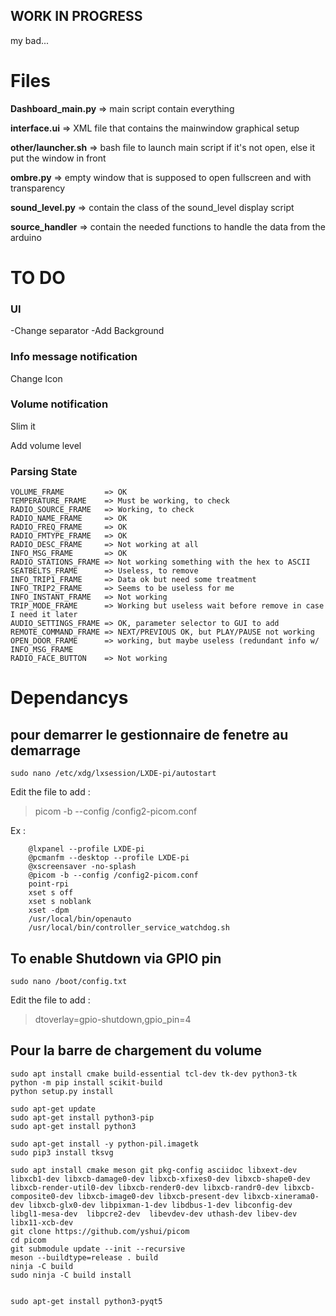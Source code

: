 ## WORK IN PROGRESS
my bad...

# Files

**Dashboard_main.py**  => main script contain everything 

**interface.ui** => XML file that contains the mainwindow graphical setup

**other/launcher.sh** => bash file to launch main script if it's not open, else it put the window in front

**ombre.py** => empty window that is supposed to open fullscreen and with transparency

**sound_level.py** => contain the class of the sound_level display script

**source_handler** => contain the needed functions to handle the data from the arduino

# TO DO
### UI
-Change separator
-Add Background
### Info message notification
Change Icon
### Volume notification
Slim it

Add volume level
### Parsing State
```
VOLUME_FRAME         => OK
TEMPERATURE_FRAME    => Must be working, to check
RADIO_SOURCE_FRAME   => Working, to check
RADIO_NAME_FRAME     => OK
RADIO_FREQ_FRAME     => OK
RADIO_FMTYPE_FRAME   => OK
RADIO_DESC_FRAME     => Not working at all
INFO_MSG_FRAME       => OK
RADIO_STATIONS_FRAME => Not working something with the hex to ASCII
SEATBELTS_FRAME      => Useless, to remove
INFO_TRIP1_FRAME     => Data ok but need some treatment
INFO_TRIP2_FRAME     => Seems to be useless for me
INFO_INSTANT_FRAME   => Not working
TRIP_MODE_FRAME      => Working but useless wait before remove in case I need it later
AUDIO_SETTINGS_FRAME => OK, parameter selector to GUI to add
REMOTE_COMMAND_FRAME => NEXT/PREVIOUS OK, but PLAY/PAUSE not working
OPEN_DOOR_FRAME      => working, but maybe useless (redundant info w/ INFO_MSG_FRAME
RADIO_FACE_BUTTON    => Not working
```
# Dependancys
## pour demarrer le gestionnaire de fenetre au demarrage
```
sudo nano /etc/xdg/lxsession/LXDE-pi/autostart
```
Edit the file to add  :

> picom -b --config /config2-picom.conf

Ex :
```
    @lxpanel --profile LXDE-pi
    @pcmanfm --desktop --profile LXDE-pi
    @xscreensaver -no-splash
    @picom -b --config /config2-picom.conf
    point-rpi
    xset s off
    xset s noblank
    xset -dpm
    /usr/local/bin/openauto
    /usr/local/bin/controller_service_watchdog.sh
```
## To enable Shutdown via GPIO pin
```
sudo nano /boot/config.txt
```
Edit the file to add  :
> dtoverlay=gpio-shutdown,gpio_pin=4

## Pour la barre de chargement du volume
```
sudo apt install cmake build-essential tcl-dev tk-dev python3-tk
python -m pip install scikit-build
python setup.py install

sudo apt-get update
sudo apt-get install python3-pip
sudo apt-get install python3

sudo apt-get install -y python-pil.imagetk
sudo pip3 install tksvg

sudo apt install cmake meson git pkg-config asciidoc libxext-dev libxcb1-dev libxcb-damage0-dev libxcb-xfixes0-dev libxcb-shape0-dev libxcb-render-util0-dev libxcb-render0-dev libxcb-randr0-dev libxcb-composite0-dev libxcb-image0-dev libxcb-present-dev libxcb-xinerama0-dev libxcb-glx0-dev libpixman-1-dev libdbus-1-dev libconfig-dev libgl1-mesa-dev  libpcre2-dev  libevdev-dev uthash-dev libev-dev libx11-xcb-dev
git clone https://github.com/yshui/picom
cd picom
git submodule update --init --recursive
meson --buildtype=release . build
ninja -C build
sudo ninja -C build install


sudo apt-get install python3-pyqt5
```
